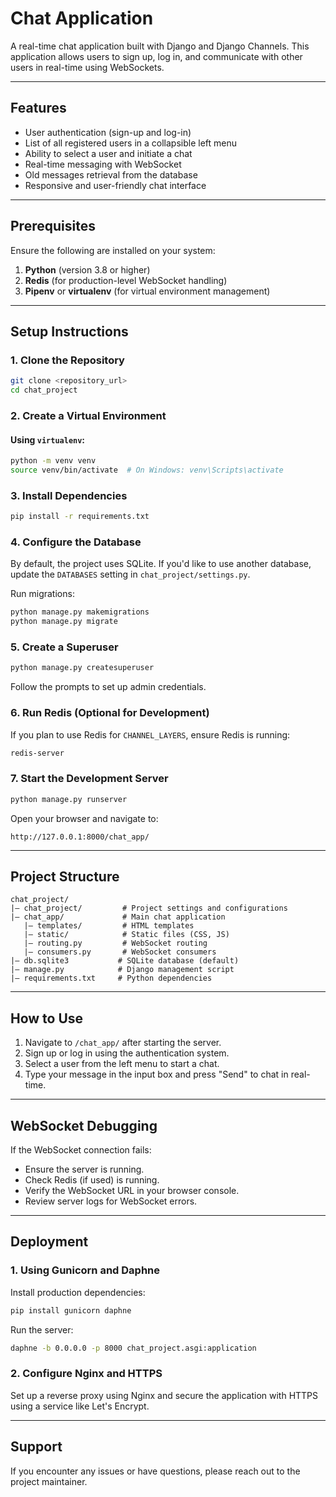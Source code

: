 # Chat Application

A real-time chat application built with Django and Django Channels. This application allows users to sign up, log in, and communicate with other users in real-time using WebSockets.

---

## Features

- User authentication (sign-up and log-in)
- List of all registered users in a collapsible left menu
- Ability to select a user and initiate a chat
- Real-time messaging with WebSocket
- Old messages retrieval from the database
- Responsive and user-friendly chat interface

---

## Prerequisites

Ensure the following are installed on your system:

1. **Python** (version 3.8 or higher)
2. **Redis** (for production-level WebSocket handling)
3. **Pipenv** or **virtualenv** (for virtual environment management)

---

## Setup Instructions

### 1. Clone the Repository
```bash
git clone <repository_url>
cd chat_project
```

### 2. Create a Virtual Environment
#### Using `virtualenv`:
```bash
python -m venv venv
source venv/bin/activate  # On Windows: venv\Scripts\activate
```

### 3. Install Dependencies
```bash
pip install -r requirements.txt
```

### 4. Configure the Database
By default, the project uses SQLite. If you'd like to use another database, update the `DATABASES` setting in `chat_project/settings.py`.

Run migrations:
```bash
python manage.py makemigrations
python manage.py migrate
```

### 5. Create a Superuser
```bash
python manage.py createsuperuser
```
Follow the prompts to set up admin credentials.

### 6. Run Redis (Optional for Development)
If you plan to use Redis for `CHANNEL_LAYERS`, ensure Redis is running:
```bash
redis-server
```

### 7. Start the Development Server
```bash
python manage.py runserver
```

Open your browser and navigate to:
```
http://127.0.0.1:8000/chat_app/
```

---

## Project Structure

```plaintext
chat_project/
|— chat_project/         # Project settings and configurations
|— chat_app/             # Main chat application
   |— templates/         # HTML templates
   |— static/            # Static files (CSS, JS)
   |— routing.py         # WebSocket routing
   |— consumers.py       # WebSocket consumers
|— db.sqlite3           # SQLite database (default)
|— manage.py            # Django management script
|— requirements.txt     # Python dependencies
```

---

## How to Use

1. Navigate to `/chat_app/` after starting the server.
2. Sign up or log in using the authentication system.
3. Select a user from the left menu to start a chat.
4. Type your message in the input box and press "Send" to chat in real-time.

---

## WebSocket Debugging

If the WebSocket connection fails:
- Ensure the server is running.
- Check Redis (if used) is running.
- Verify the WebSocket URL in your browser console.
- Review server logs for WebSocket errors.

---

## Deployment

### 1. Using Gunicorn and Daphne
Install production dependencies:
```bash
pip install gunicorn daphne
```

Run the server:
```bash
daphne -b 0.0.0.0 -p 8000 chat_project.asgi:application
```

### 2. Configure Nginx and HTTPS
Set up a reverse proxy using Nginx and secure the application with HTTPS using a service like Let's Encrypt.

---

## Support
If you encounter any issues or have questions, please reach out to the project maintainer.
